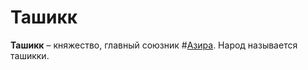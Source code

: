 # Ташикк

**Ташикк** – княжество, главный союзник #[Азира](locations/azir). Народ называется ташикки.
